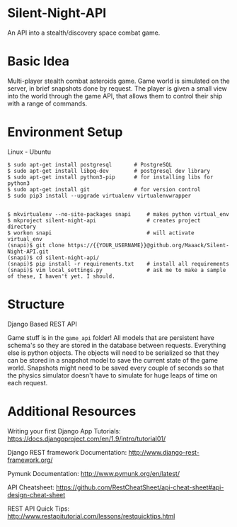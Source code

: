 # Silent-Night-API
An API into a stealth/discovery space combat game.

# Basic Idea
Multi-player stealth combat asteroids game. Game world is simulated on the server, in brief snapshots done by request. The player is given a small view into the world through the game API, that allows them to control their ship with a range of commands.

# Environment Setup
Linux - Ubuntu
```
$ sudo apt-get install postgresql       # PostgreSQL
$ sudo apt-get install libpq-dev        # postgresql dev library
$ sudo apt-get install python3-pip      # for installing libs for python3
$ sudo apt-get install git              # for version control
$ sudo pip3 install --upgrade virtualenv virtualenvwrapper


$ mkvirtualenv --no-site-packages snapi     # makes python virtual_env
$ mkproject silent-night-api                # creates project directory
$ workon snapi                              # will activate virtual_env
(snapi)$ git clone https://{{YOUR_USERNAME}}@github.org/Maaack/Silent-Night-API.git
(snapi)$ cd silent-night-api/
(snapi)$ pip install -r requirements.txt    # install all requirements
(snapi)$ vim local_settings.py              # ask me to make a sample of these, I haven't yet. I should.
```

# Structure
Django Based REST API

Game stuff is in the `game_api` folder! All models that are persistent have schema's so they are stored in the database between requests. Everything else is python objects. The objects will need to be serialized so that they can be stored in a snapshot model to save the current state of the game world. Snapshots might need to be saved every couple of seconds so that the physics simulator doesn't have to simulate for huge leaps of time on each request.

# Additional Resources
Writing your first Django App Tutorials: https://docs.djangoproject.com/en/1.9/intro/tutorial01/

Django REST framework Documentation: http://www.django-rest-framework.org/

Pymunk Documentation: http://www.pymunk.org/en/latest/

API Cheatsheet: https://github.com/RestCheatSheet/api-cheat-sheet#api-design-cheat-sheet

REST API Quick Tips: http://www.restapitutorial.com/lessons/restquicktips.html

